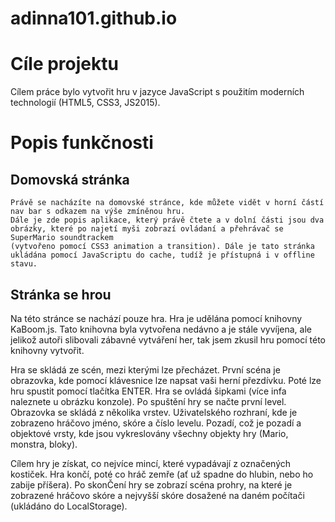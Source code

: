 # adinna101.github.io

# Cíle projektu


  Cílem práce bylo vytvořit hru v jazyce JavaScript s použitím moderních technologií (HTML5, CSS3, JS2015).


# Popis funkčnosti 
  
## Domovská stránka  
  
    Právě se nacházíte na domovské stránce, kde můžete vidět v horní částí nav bar s odkazem na výše zmíněnou hru.
    Dále je zde popis aplikace, který právě čtete a v dolní části jsou dva obrázky, které po najetí myši zobrazí ovládaní a přehrávač se SuperMario soundtrackem 
    (vytvořeno pomocí CSS3 animation a transition). Dále je tato stránka ukládána pomocí JavaScriptu do cache, tudíž je přístupná i v offline stavu.
   

## Stránka se hrou

Na této stránce se nachází pouze hra. Hra je udělána pomocí knihovny KaBoom.js. Tato knihovna byla vytvořena nedávno a je stále vyvíjena, 
ale jelikož autoři slibovali zábavné vytváření her, tak jsem zkusil hru pomocí této knihovny vytvořit.

    

Hra se skládá ze scén, mezi kterými lze přecházet.
První scéna je obrazovka, kde pomocí klávesnice lze napsat vaši herní přezdívku. Poté lze hru spustit pomocí tlačítka ENTER. Hra se ovládá šipkami 
(více infa naleznete u obrázku konzole). Po spuštění hry se načte první level. Obrazovka se skládá z několika vrstev. Uživatelského rozhraní, 
kde je zobrazeno hráčovo jméno, skóre a číslo levelu. Pozadí, což je pozadí a objektové vrsty, kde jsou vykreslovány všechny objekty hry (Mario, monstra, bloky).

Cílem hry je získat, co nejvíce mincí, které vypadávají z označených kostiček. Hra končí, poté co hráč zemře (ať už spadne do hlubin, nebo ho zabije příšera).
Po skonČení hry se zobrazí scéna prohry, na které je zobrazené hráčovo skóre a nejvyšší skóre dosažené na daném počítači (ukládáno do LocalStorage).
